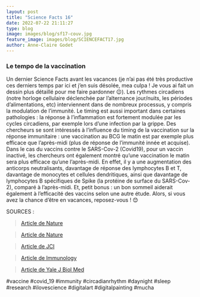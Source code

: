 ```yaml
---
layout: post
title: "Science Facts 16"
date: 2022-07-22 21:11:27
type: blog
image: images/blog/sf17-couv.jpg
feature_image: images/blog/SCIENCEFACT17.jpg
author: Anne-Claire Godet
---
```

### Le tempo de la vaccination

Un dernier Science Facts avant les vacances (je n’ai pas été très productive ces derniers temps par ici et j’en suis désolée, mea culpa ! Je vous ai fait un dessin plus détaillé pour me faire pardonner 😉).
Les rythmes circadiens (notre horloge cellulaire déclenchée par l’alternance jour/nuits, les périodes d’alimentations, etc) interviennent dans de nombreux processus, y compris la modulation de l’immunité. Le timing est aussi important dans certaines pathologies : la réponse à l’inflammation est fortement modulée par les cycles circadiens, par exemple lors d’une infection par la grippe. Des chercheurs se sont intéressés à l’influence du timing de la vaccination sur la réponse immunitaire : une vaccination au BCG le matin est par exemple plus efficace que l’après-midi (plus de réponse de l’immunité innée et acquise). Dans le cas du vaccins contre le SARS-Cov-2 (Covid19), pour un vaccin inactivé, les chercheurs ont également montré qu’une vaccination le matin sera plus efficace qu’une l’après-midi. En effet, il y a une augmentation des anticorps neutralisants, davantage de réponse des lymphocytes B et T, davantage de monocytes et cellules dendritiques, ainsi que davantage de lymphocytes B spécifiques de Spike (la protéine de surface du SARS-Cov-2), comparé à l’après-midi. Et, petit bonus : un bon sommeil aiderait également à l’efficacité des vaccins selon une autre étude. Alors, si vous avez la chance d’être en vacances, reposez-vous ! 😊


SOURCES :

> <a href="https://www.nature.com/articles/s41422-021-00541-6 ">Article de Nature </a>

> <a href="https://www.nature.com/articles/s41467-019-11400-9">Article de Nature</a>

> <a href="https://www.jci.org/articles/view/133934/pdf">Article de JCI</a>

> <a href="https://onlinelibrary.wiley.com/doi/pdf/10.1111/imm.13167">Article de Immunology</a>

> <a href="https://www.ncbi.nlm.nih.gov/pmc/articles/PMC9235253/">Article de Yale J Biol Med</a>

#vaccine #covid_19 #immunity #circadianrhythm #daynight #sleep #research #ilovescience #digitalart #digitalpainting #mucha

